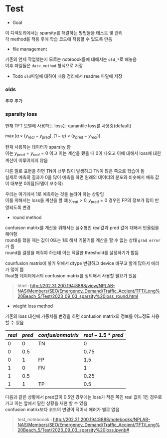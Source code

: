 # Test

* Goal

이 디렉토리에서는 sparsity를 해결하는 방법들을 테스트 및 관리  
각 method를 적용 후에 학습 코드에 적용할 수 있도록 만듬  

* file management

기존의 언제 작업했는지 모르는 notebook들에 대해서는 `old_*`로 해놓음  
이후 파일들은 `date_method` 형식으로 저장  

* Todo
`old`파일에 대하여 내용 정리해서 readme 파일에 저장


### olds

추후 추가

### sparsity loss

현재 TFT 모델에 사용하는 loss는 qunantile loss를 사용중(default)  

$\max(q \times (y_{real}-y_{\text{pred}}), (1-q) \times (y_{\text{pred}}-y_{real}))$

현재 사용하는 데이터가 sparsity 함  
이는 $y_{pred} = y_{real} = 0$ 이고 이는 계산을 했을 때 $0$이 나오고 이에 대해서 loss에 대한 계산이 이루어지지 않음  

다른 말로 표현을 하면 TN이 너무 많이 발생하고 TN이 많은 쪽으로 학습이 됨   
실제로 예측의 결과가 0을 많이 예측을 하면 원래의 데이터의 분포와 비슷해서 예측 값이 대부분 0이됨(모델이 보수적)  

우리는 여기에서 1로 예측하는 것을 늘려야 하는 상황임  
이를 위해서는 loss를 계산을 할 떄 $y_{real} > 0 , y_{pred} = 0$ 경우인 FP의 정보가 많이 반영되도록 변경  

* round method

confuison matrix를 계산을 위해서는 실수형인 real값과 pred 값에 대해서 반올림을 해야함  
round를 했을 때는 값이 0또는 1로 해서 기울기를 계산을 할 수 없는 상태 `grad error`가 뜸  
round를 결정을 해줘야 하는데 이는 적잘한 threshold를 설정하기가 함듬  

counfusion matrix에 넣기 위해서 dtype 변경하고 device 바꾸고 할게 많아서 에러가 많이 뜸  
float형 데이터에서의 confusion matrix를 정의해서 사용할 필요가 있음  

> html : http://202.31.200.194:8888/view/NPLAB-NAS/Members/SEO/Emergency_Demand/Traffic_Accient/TFT/Long%20Beach_5/Test/2023_09_03_sparsity%20loss_round.html

* wieght loss method

기존의 loss 대신에 가중치를 변경을 하면 confusion matrix의 정보를 어느정도 사용 할 수 있음  


| $real$ | $pred$ | $confusion matrix$ | $real - 1.5*pred$ |
|------|------|------------------|-------------------|
| 0    | 0    | TN               | 0                 |
| 0    | 0.5  |                  | 0.75              |
| 0    | 1    | FP               | 1.5               |
| 1    | 0    | FN               | 1                 |
| 1    | 0.5  |                  | 0.25              |
| 1    | 1    | TP               | 0.5               |

다음과 같은 상황에서 pred값이 0.5인 경우에는 loss가 적은 쪽인 real 값이 1인 경우로 가고 이는 앞에서 말한 상황을 재현 할 수 있음  
confusion matrix보다 코드의 변경이 적어서 에러가 별로 없음  

> test_noteboook : http://202.31.200.194:8888/notebooks/NPLAB-NAS/Members/SEO/Emergency_Demand/Traffic_Accient/TFT/Long%20Beach_5/Test/2023_09_03_sparsity%20loss.ipynb#